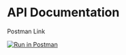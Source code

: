 # API Documentation

Postman Link

[![Run in Postman](https://run.pstmn.io/button.svg)](https://app.getpostman.com/run-collection/b3244032eedc31d86d91)



